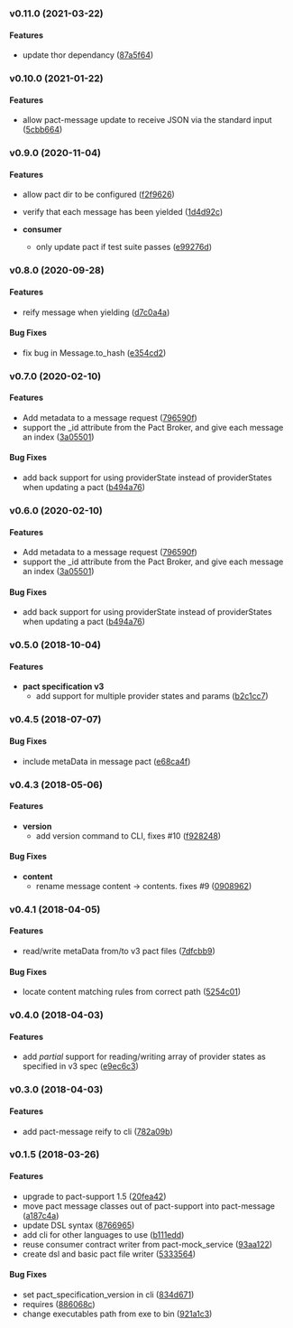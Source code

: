 <a name="v0.11.0"></a>
### v0.11.0 (2021-03-22)

#### Features

* update thor dependancy	 ([87a5f64](/../../commit/87a5f64))

<a name="v0.10.0"></a>
### v0.10.0 (2021-01-22)

#### Features

* allow pact-message update to receive JSON via the standard input	 ([5cbb664](/../../commit/5cbb664))

<a name="v0.9.0"></a>
### v0.9.0 (2020-11-04)

#### Features

* allow pact dir to be configured	 ([f2f9626](/../../commit/f2f9626))
* verify that each message has been yielded	 ([1d4d92c](/../../commit/1d4d92c))

* **consumer**
  * only update pact if test suite passes	 ([e99276d](/../../commit/e99276d))

<a name="v0.8.0"></a>
### v0.8.0 (2020-09-28)

#### Features

* reify message when yielding	 ([d7c0a4a](/../../commit/d7c0a4a))

#### Bug Fixes

* fix bug in Message.to_hash	 ([e354cd2](/../../commit/e354cd2))

<a name="v0.7.0"></a>
### v0.7.0 (2020-02-10)


#### Features

* Add metadata to a message request	 ([796590f](/../../commit/796590f))
* support the _id attribute from the Pact Broker, and give each message an index	 ([3a05501](/../../commit/3a05501))


#### Bug Fixes

* add back support for using providerState instead of providerStates when updating a pact	 ([b494a76](/../../commit/b494a76))


<a name="v0.6.0"></a>
### v0.6.0 (2020-02-10)


#### Features

* Add metadata to a message request	 ([796590f](/../../commit/796590f))
* support the _id attribute from the Pact Broker, and give each message an index	 ([3a05501](/../../commit/3a05501))


#### Bug Fixes

* add back support for using providerState instead of providerStates when updating a pact	 ([b494a76](/../../commit/b494a76))


<a name="v0.5.0"></a>
### v0.5.0 (2018-10-04)


#### Features

* **pact specification v3**
  * add support for multiple provider states and params	 ([b2c1cc7](/../../commit/b2c1cc7))


<a name="v0.4.5"></a>
### v0.4.5 (2018-07-07)


#### Bug Fixes

* include metaData in message pact	 ([e68ca4f](/../../commit/e68ca4f))


<a name="v0.4.3"></a>
### v0.4.3 (2018-05-06)


#### Features

* **version**
  * add version command to CLI, fixes #10	 ([f928248](/../../commit/f928248))


#### Bug Fixes

* **content**
  * rename message content -> contents. fixes #9	 ([0908962](/../../commit/0908962))


<a name="v0.4.1"></a>
### v0.4.1 (2018-04-05)


#### Features

* read/write metaData from/to v3 pact files	 ([7dfcbb9](/../../commit/7dfcbb9))


#### Bug Fixes

* locate content matching rules from correct path	 ([5254c01](/../../commit/5254c01))


<a name="v0.4.0"></a>
### v0.4.0 (2018-04-03)


#### Features

* add *partial* support for reading/writing array of provider states as specified in v3 spec	 ([e9ec6c3](/../../commit/e9ec6c3))


<a name="v0.3.0"></a>
### v0.3.0 (2018-04-03)


#### Features

* add pact-message reify to cli	 ([782a09b](/../../commit/782a09b))


<a name="v0.1.5"></a>
### v0.1.5 (2018-03-26)


#### Features

* upgrade to pact-support 1.5	 ([20fea42](/../../commit/20fea42))
* move pact message classes out of pact-support into pact-message	 ([a187c4a](/../../commit/a187c4a))
* update DSL syntax	 ([8766965](/../../commit/8766965))
* add cli for other languages to use	 ([b111edd](/../../commit/b111edd))
* reuse consumer contract writer from pact-mock_service	 ([93aa122](/../../commit/93aa122))
* create dsl and basic pact file writer	 ([5333564](/../../commit/5333564))


#### Bug Fixes

* set pact_specification_version in cli	 ([834d671](/../../commit/834d671))
* requires	 ([886068c](/../../commit/886068c))
* change executables path from exe to bin	 ([921a1c3](/../../commit/921a1c3))


